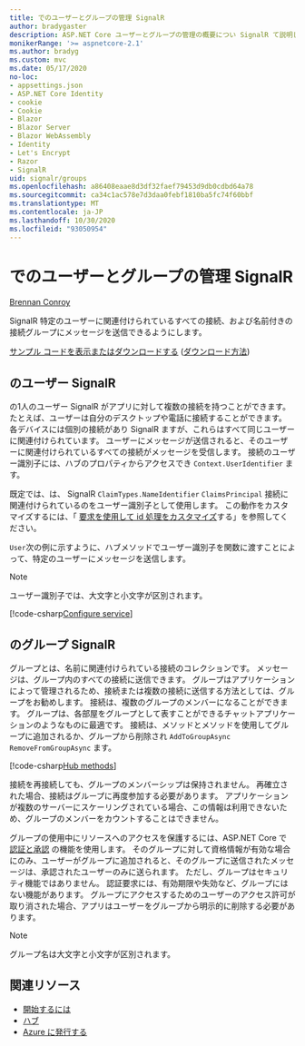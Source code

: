 ```yaml
---
title: でのユーザーとグループの管理 SignalR
author: bradygaster
description: ASP.NET Core ユーザーとグループの管理の概要につい SignalR て説明します。
monikerRange: '>= aspnetcore-2.1'
ms.author: bradyg
ms.custom: mvc
ms.date: 05/17/2020
no-loc:
- appsettings.json
- ASP.NET Core Identity
- cookie
- Cookie
- Blazor
- Blazor Server
- Blazor WebAssembly
- Identity
- Let's Encrypt
- Razor
- SignalR
uid: signalr/groups
ms.openlocfilehash: a86408eaae8d3df32faef79453d9db0cdbd64a78
ms.sourcegitcommit: ca34c1ac578e7d3daa0febf1810ba5fc74f60bbf
ms.translationtype: MT
ms.contentlocale: ja-JP
ms.lasthandoff: 10/30/2020
ms.locfileid: "93050954"
---
```

# <a name="manage-users-and-groups-in-no-locsignalr"></a>でのユーザーとグループの管理 SignalR

[Brennan Conroy](https://github.com/BrennanConroy)

SignalR 特定のユーザーに関連付けられているすべての接続、および名前付きの接続グループにメッセージを送信できるようにします。

[サンプル コードを表示またはダウンロードする](https://github.com/dotnet/AspNetCore.Docs/tree/master/aspnetcore/signalr/groups/sample/) ([ダウンロード方法](xref:index#how-to-download-a-sample))

## <a name="users-in-no-locsignalr"></a>のユーザー SignalR

の1人のユーザー SignalR がアプリに対して複数の接続を持つことができます。 たとえば、ユーザーは自分のデスクトップや電話に接続することができます。 各デバイスには個別の接続があり SignalR ますが、これらはすべて同じユーザーに関連付けられています。 ユーザーにメッセージが送信されると、そのユーザーに関連付けられているすべての接続がメッセージを受信します。 接続のユーザー識別子には、ハブのプロパティからアクセスでき `Context.UserIdentifier` ます。

既定では、は、 SignalR `ClaimTypes.NameIdentifier` `ClaimsPrincipal` 接続に関連付けられているのをユーザー識別子として使用します。 この動作をカスタマイズするには、「 [要求を使用して id 処理をカスタマイズ](xref:signalr/authn-and-authz#use-claims-to-customize-identity-handling)する」を参照してください。

`User`次の例に示すように、ハブメソッドでユーザー識別子を関数に渡すことによって、特定のユーザーにメッセージを送信します。

> [!NOTE]
> ユーザー識別子では、大文字と小文字が区別されます。

[!code-csharp[Configure service](groups/sample/Hubs/ChatHub.cs?range=29-32)]

## <a name="groups-in-no-locsignalr"></a>のグループ SignalR

グループとは、名前に関連付けられている接続のコレクションです。 メッセージは、グループ内のすべての接続に送信できます。 グループはアプリケーションによって管理されるため、接続または複数の接続に送信する方法としては、グループをお勧めします。 接続は、複数のグループのメンバーになることができます。 グループは、各部屋をグループとして表すことができるチャットアプリケーションのようなものに最適です。 接続は、メソッドとメソッドを使用してグループに追加されるか、グループから削除され `AddToGroupAsync` `RemoveFromGroupAsync` ます。

[!code-csharp[Hub methods](groups/sample/Hubs/ChatHub.cs?range=15-27)]

接続を再接続しても、グループのメンバーシップは保持されません。 再確立された場合、接続はグループに再度参加する必要があります。 アプリケーションが複数のサーバーにスケーリングされている場合、この情報は利用できないため、グループのメンバーをカウントすることはできません。

グループの使用中にリソースへのアクセスを保護するには、ASP.NET Core で [認証と承認](xref:signalr/authn-and-authz) の機能を使用します。 そのグループに対して資格情報が有効な場合にのみ、ユーザーがグループに追加されると、そのグループに送信されたメッセージは、承認されたユーザーのみに送られます。 ただし、グループはセキュリティ機能ではありません。 認証要求には、有効期限や失効など、グループにはない機能があります。 グループにアクセスするためのユーザーのアクセス許可が取り消された場合、アプリはユーザーをグループから明示的に削除する必要があります。

> [!NOTE]
> グループ名は大文字と小文字が区別されます。

## <a name="related-resources"></a>関連リソース

* [開始するには](xref:tutorials/signalr)
* [ハブ](xref:signalr/hubs)
* [Azure に発行する](xref:signalr/publish-to-azure-web-app)
